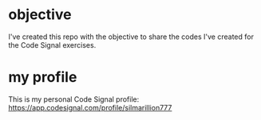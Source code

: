 # objective
I've created this repo with the objective to share the codes I've created for the Code Signal exercises. 

# my profile 
This is my personal Code Signal profile: https://app.codesignal.com/profile/silmarillion777
